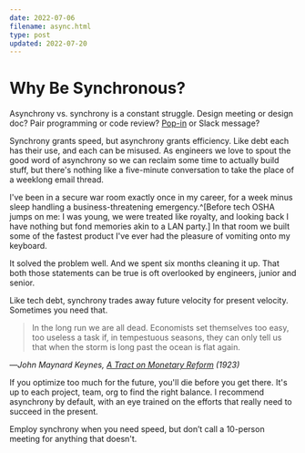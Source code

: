```yaml
---
date: 2022-07-06
filename: async.html
type: post
updated: 2022-07-20
---
```


# Why Be Synchronous?

Asynchrony vs. synchrony is a constant struggle. Design meeting or design doc?
Pair programming or code review? [Pop-in](thepopin.html) or Slack message?

Synchrony grants speed, but asynchrony grants efficiency. Like debt each has
their use, and each can be misused. As engineers we love to spout the good word
of asynchrony so we can reclaim some time to actually build stuff, but there's
nothing like a five-minute conversation to take the place of a weeklong email
thread.

I've been in a secure war room exactly once in my career, for a week minus sleep
handling a business-threatening emergency.^[Before tech OSHA jumps on me: I was
young, we were treated like royalty, and looking back I have nothing but fond
memories akin to a LAN party.] In that room we built some of the fastest product
I've ever had the pleasure of vomiting onto my keyboard.

It solved the problem well. And we spent six months cleaning it up. That both
those statements can be true is oft overlooked by engineers, junior and senior.

Like tech debt, synchrony trades away future velocity for present velocity.
Sometimes you need that.

> In the long run we are all dead. Economists set themselves too easy, too
> useless a task if, in tempestuous seasons, they can only tell us that when the
> storm is long past the ocean is flat again.

—_John Maynard Keynes, [A Tract on Monetary Reform](https://amzn.to/3PF7nKz) (1923)_

If you optimize too much for the future, you'll die before you get there. It's
up to each project, team, org to find the right balance. I recommend asynchrony
by default, with an eye trained on the efforts that really need to succeed in
the present.

Employ synchrony when you need speed, but don’t call a 10-person meeting for
anything that doesn't.
